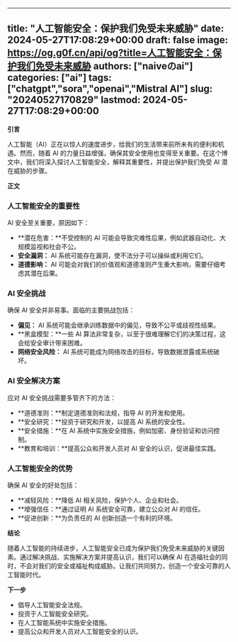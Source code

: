 
---
title: "人工智能安全：保护我们免受未来威胁"
date: 2024-05-27T17:08:29+00:00
draft: false
image: https://og.g0f.cn/api/og?title=人工智能安全：保护我们免受未来威胁
authors: ["naiveのai"]
categories: ["ai"]
tags: ["chatgpt","sora","openai","Mistral AI"]
slug: "20240527170829"
lastmod: 2024-05-27T17:08:29+00:00
---
**引言**

人工智能（AI）正在以惊人的速度进步，给我们的生活带来前所未有的便利和机遇。然而，随着 AI 的力量日益增强，确保其安全使用也变得至关重要。在这个博文中，我们将深入探讨人工智能安全，解释其重要性，并提出保护我们免受 AI 潜在威胁的步骤。

**正文**

### 人工智能安全的重要性

AI 安全至关重要，原因如下：

* **潜在危害：**不受控制的 AI 可能会导致灾难性后果，例如武器自动化、大规模监视和社会不公。
* **安全漏洞：** AI 系统可能存在漏洞，使不法分子可以操纵或利用它们。
* **道德影响：** AI 可能会对我们的价值观和道德准则产生重大影响，需要仔细考虑其潜在后果。

### AI 安全挑战

确保 AI 安全并非易事。面临的主要挑战包括：

* **偏见：** AI 系统可能会继承训练数据中的偏见，导致不公平或歧视性结果。
* **黑盒模型：**一些 AI 算法非常复杂，以至于很难理解它们的决策过程，这会给安全审计带来困难。
* **网络安全风险：** AI 系统可能成为网络攻击的目标，导致数据泄露或系统破坏。

### AI 安全解决方案

应对 AI 安全挑战需要多管齐下的方法：

* **道德准则：**制定道德准则和法规，指导 AI 的开发和使用。
* **安全研究：**投资于研究和开发，以提高 AI 系统的安全性。
* **安全措施：**在 AI 系统中实施安全措施，例如加密、身份验证和访问控制。
* **教育和培训：**提高公众和开发人员对 AI 安全的认识，促进最佳实践。

### 人工智能安全的优势

确保 AI 安全的好处包括：

* **减轻风险：**降低 AI 相关风险，保护个人、企业和社会。
* **增强信任：**通过证明 AI 系统安全可靠，建立公众对 AI 的信任。
* **促进创新：**为负责任的 AI 创新创造一个有利的环境。

**结论**

随着人工智能的持续进步，人工智能安全已成为保护我们免受未来威胁的关键因素。通过解决挑战、实施解决方案并提高认识，我们可以确保 AI 在造福社会的同时，不会对我们的安全或福祉构成威胁。让我们共同努力，创造一个安全可靠的人工智能时代。

**下一步**

* 倡导人工智能安全法规。
* 投资于人工智能安全研究。
* 在人工智能系统中实施安全措施。
* 提高公众和开发人员对人工智能安全的认识。
